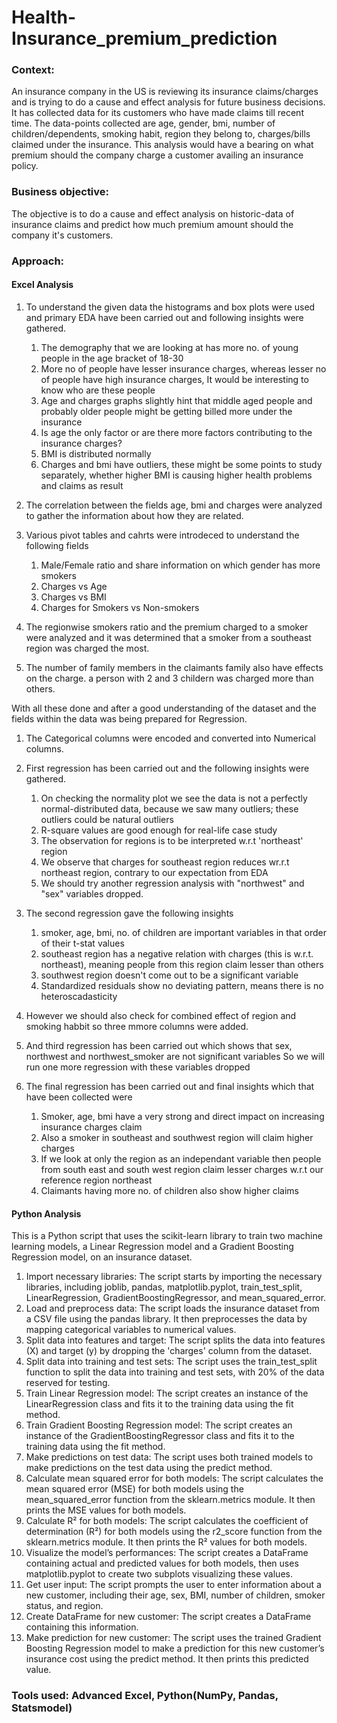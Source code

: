 # Health-Insurance_premium_prediction

### Context:
An insurance company in the US is reviewing its insurance claims/charges and is trying to do a cause and effect analysis for future business decisions. It has collected data for its customers who have made claims till recent time. The data-points collected are age, gender, bmi, number of children/dependents, smoking habit, region they belong to, charges/bills claimed under the insurance. This analysis would have a bearing on what premium should the company charge a customer availing an insurance policy.

### Business objective:
The objective is to do a cause and effect analysis on historic-data of insurance claims and predict how much premium amount should  the company it's customers.

### Approach:
#### Excel Analysis
   1. To understand the given data the histograms and box plots were used and primary EDA have been carried out and following insights were gathered.
         1. The demography that we are looking at has more no. of young people in the age bracket of 18-30
         2. More no of people have lesser insurance charges, whereas lesser no of people have high insurance charges, It would be interesting to know who are these people
         3. Age and charges graphs slightly hint that middle aged people and probably older people might be getting billed more under the insurance
         4. Is age the only factor or are there more factors contributing to the insurance charges?
         5. BMI is distributed normally
         6. Charges and bmi have outliers, these might be some points to study separately, whether higher BMI is causing higher health problems and claims as result
      
  2. The correlation between the fields age, bmi and charges were analyzed to gather the information about how they are related.
  3. Various pivot tables and cahrts were introdeced to understand the following fields
        1. Male/Female ratio and share information on which gender has more smokers
        2. Charges vs Age
        3. Charges vs BMI
        4. Charges for Smokers vs Non-smokers 
  
  4. The regionwise smokers ratio and the premium charged to a smoker were analyzed and it was determined that a smoker from a southeast region was charged the most.
  5. The number of family members in the claimants family also have effects on the charge. a person with 2 and 3 childern was charged more than others.

With all these done and after a good understanding of the dataset and the fields within the data was being prepared for Regression.
  1. The Categorical columns were encoded and converted into Numerical columns.
  2. First regression has been carried out and the following insights were gathered.
       1. On checking the normality plot we see the data is not a perfectly normal-distributed data, because we saw many outliers; these outliers could be natural outliers															
       2. R-square values are good enough for real-life case study															
       3. The observation for regions is to be interpreted w.r.t 'northeast' region															
       4. We observe that charges for southeast region reduces wr.r.t northeast region, contrary to our expectation from EDA															
       5. We should try another regression analysis with "northwest" and "sex" variables dropped.
  
  3. The second regression gave the following insights
       1. smoker, age, bmi, no. of children are important variables in that order of their t-stat values
       2. southeast region has a negative relation with charges (this is w.r.t. northeast), meaning people from this region claim lesser than others
       3. southwest region doesn't come out to be a significant variable
       4. Standardized residuals show no deviating pattern, means there is no heteroscadasticity
  
  5. However we should also check for combined effect of region and smoking habbit so three mmore columns were added.
  6. And third regression has been carried out	which shows that sex, northwest and northwest_smoker are not significant variables So we will run one more regression with these variables dropped
  7. The final regression has been carried out and final insights which that have been collected were
       1. Smoker, age, bmi have a very strong and direct impact on increasing insurance charges claim
       2. Also a smoker in southeast and southwest region will claim higher charges
       3. If we look at only the region as an independant variable then people from south east and south west region claim lesser charges w.r.t our reference region northeast
       4. Claimants having more no. of children also show higher claims

#### Python Analysis
This is a Python script that uses the scikit-learn library to train two machine learning models, a Linear Regression model and a Gradient Boosting Regression model, on an insurance dataset. 
1. Import necessary libraries: The script starts by importing the necessary libraries, including joblib, pandas, matplotlib.pyplot, train_test_split, LinearRegression, GradientBoostingRegressor, and mean_squared_error.
2. Load and preprocess data: The script loads the insurance dataset from a CSV file using the pandas library. It then preprocesses the data by mapping categorical variables to numerical values.
3. Split data into features and target: The script splits the data into features (X) and target (y) by dropping the 'charges' column from the dataset.
4. Split data into training and test sets: The script uses the train_test_split function to split the data into training and test sets, with 20% of the data reserved for testing.
5. Train Linear Regression model: The script creates an instance of the LinearRegression class and fits it to the training data using the fit method.
6. Train Gradient Boosting Regression model: The script creates an instance of the GradientBoostingRegressor class and fits it to the training data using the fit method.
7. Make predictions on test data: The script uses both trained models to make predictions on the test data using the predict method.
8. Calculate mean squared error for both models: The script calculates the mean squared error (MSE) for both models using the mean_squared_error function from the sklearn.metrics module. It then prints the MSE values for both models.
9. Calculate R² for both models: The script calculates the coefficient of determination (R²) for both models using the r2_score function from the sklearn.metrics module. It then prints the R² values for both models.
10. Visualize the model’s performances: The script creates a DataFrame containing actual and predicted values for both models, then uses matplotlib.pyplot to create two subplots visualizing these values.
11. Get user input: The script prompts the user to enter information about a new customer, including their age, sex, BMI, number of children, smoker status, and region.
12. Create DataFrame for new customer: The script creates a DataFrame containing this information.
13. Make prediction for new customer: The script uses the trained Gradient Boosting Regression model to make a prediction for this new customer’s insurance cost using the predict method. It then prints this predicted value.

### Tools used: Advanced Excel, Python(NumPy, Pandas, Statsmodel)
